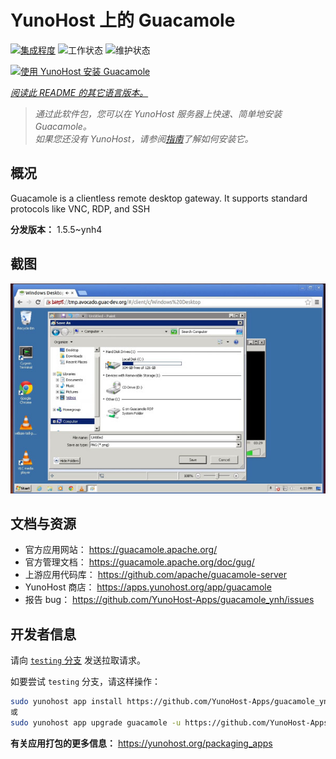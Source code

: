<!--
注意：此 README 由 <https://github.com/YunoHost/apps/tree/master/tools/readme_generator> 自动生成
请勿手动编辑。
-->

# YunoHost 上的 Guacamole

[![集成程度](https://apps.yunohost.org/badge/integration/guacamole)](https://ci-apps.yunohost.org/ci/apps/guacamole/)
![工作状态](https://apps.yunohost.org/badge/state/guacamole)
![维护状态](https://apps.yunohost.org/badge/maintained/guacamole)

[![使用 YunoHost 安装 Guacamole](https://install-app.yunohost.org/install-with-yunohost.svg)](https://install-app.yunohost.org/?app=guacamole)

*[阅读此 README 的其它语言版本。](./ALL_README.md)*

> *通过此软件包，您可以在 YunoHost 服务器上快速、简单地安装 Guacamole。*  
> *如果您还没有 YunoHost，请参阅[指南](https://yunohost.org/install)了解如何安装它。*

## 概况

Guacamole is a clientless remote desktop gateway. It supports standard protocols like VNC, RDP, and SSH

**分发版本：** 1.5.5~ynh4

## 截图

![Guacamole 的截图](./doc/screenshots/screenshot1.jpg)

## 文档与资源

- 官方应用网站： <https://guacamole.apache.org/>
- 官方管理文档： <https://guacamole.apache.org/doc/gug/>
- 上游应用代码库： <https://github.com/apache/guacamole-server>
- YunoHost 商店： <https://apps.yunohost.org/app/guacamole>
- 报告 bug： <https://github.com/YunoHost-Apps/guacamole_ynh/issues>

## 开发者信息

请向 [`testing` 分支](https://github.com/YunoHost-Apps/guacamole_ynh/tree/testing) 发送拉取请求。

如要尝试 `testing` 分支，请这样操作：

```bash
sudo yunohost app install https://github.com/YunoHost-Apps/guacamole_ynh/tree/testing --debug
或
sudo yunohost app upgrade guacamole -u https://github.com/YunoHost-Apps/guacamole_ynh/tree/testing --debug
```

**有关应用打包的更多信息：** <https://yunohost.org/packaging_apps>
